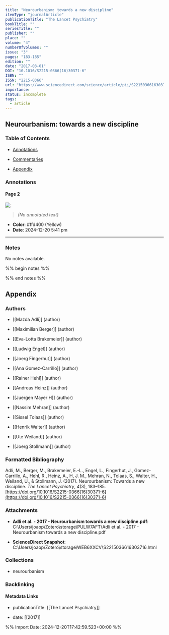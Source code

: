 ```yaml
---
title: "Neurourbanism: towards a new discipline"
itemType: "journalArticle"
publicationTitle: "The Lancet Psychiatry"
bookTitle: ""
seriesTitle: ""
publisher: ""
place: ""
volume: "4"
numberOfVolumes: ""
issue: "3"
pages: "183-185"
edition: ""
date: "2017-03-01"
DOI: "10.1016/S2215-0366(16)30371-6"
ISBN: ""
ISSN: "2215-0366"
url: "https://www.sciencedirect.com/science/article/pii/S2215036616303716"
importance: 
status: incomplete
tags:
  - article
---
```


## Neurourbanism: towards a new discipline

### Table of Contents

- [Annotations](#annotations)

+ [Commentaries](#commentaries)

- [Appendix](#appendix)

### Annotations




#### Page 2




![](<0 - Supplementary/images/adliNeurourbanismNewDiscipline2017.md/image-2-x16-y555.png>)



> *(No annotated text)*




- **Color**: #ffd400 (Yellow)
- **Date**: 2024-12-20 5:41 pm

---





### Notes


No notes available.


%% begin notes %%

<!-- Write your personal notes here -->

%% end notes %%

## Appendix

### Authors


- [[Mazda Adli]] (author)

- [[Maximilian Berger]] (author)

- [[Eva-Lotta Brakemeier]] (author)

- [[Ludwig Engel]] (author)

- [[Joerg Fingerhut]] (author)

- [[Ana Gomez-Carrillo]] (author)

- [[Rainer Hehl]] (author)

- [[Andreas Heinz]] (author)

- [[Juergen Mayer H]] (author)

- [[Nassim Mehran]] (author)

- [[Sissel Tolaas]] (author)

- [[Henrik Walter]] (author)

- [[Ute Weiland]] (author)

- [[Joerg Stollmann]] (author)




### Formatted Bibliography

Adli, M., Berger, M., Brakemeier, E.-L., Engel, L., Fingerhut, J., Gomez-Carrillo, A., Hehl, R., Heinz, A., H, J. M., Mehran, N., Tolaas, S., Walter, H., Weiland, U., & Stollmann, J. (2017). Neurourbanism: Towards a new discipline. _The Lancet Psychiatry_, _4_(3), 183–185. [https://doi.org/10.1016/S2215-0366(16)30371-6](https://doi.org/10.1016/S2215-0366(16)30371-6)




### Attachments


- **Adli et al. - 2017 - Neurourbanism towards a new discipline.pdf**: C:\Users\joaop\Zotero\storage\PULW7AFT\Adli et al. - 2017 - Neurourbanism towards a new discipline.pdf

- **ScienceDirect Snapshot**: C:\Users\joaop\Zotero\storage\WEB6XXCV\S2215036616303716.html




### Collections


- neurourbanism





### Backlinking


#### Metadata Links


- publicationTitle: [[The Lancet Psychiatry]]




- date: [[2017]]






%% Import Date: 2024-12-20T17:42:59.523+00:00 %%
